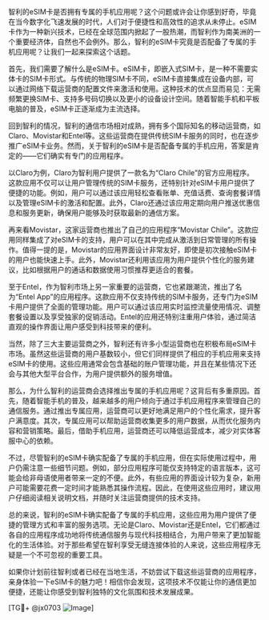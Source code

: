 智利的eSIM卡是否拥有专属的手机应用呢？这个问题或许会让你感到好奇，毕竟在当今数字化飞速发展的时代，人们对于便捷性和高效性的追求从未停止。eSIM卡作为一种新兴技术，已经在全球范围内掀起了一股热潮，而智利作为南美洲的一个重要经济体，自然也不会例外。那么，智利的eSIM卡究竟是否配备了专属的手机应用呢？让我们一起来探索这个话题。

首先，我们需要了解什么是eSIM卡。eSIM卡，即嵌入式SIM卡，是一种不需要实体卡的SIM卡形式。与传统的物理SIM卡不同，eSIM卡直接集成在设备内部，可以通过网络下载运营商的配置文件来激活和使用。这种技术的优点显而易见：无需频繁更换SIM卡、支持多号码切换以及更小的设备设计空间。随着智能手机和平板电脑的普及，eSIM卡正逐渐成为主流选择。

回到智利的情况，智利的通信市场相对成熟，拥有多个国际知名的移动运营商，如Claro、Movistar和Entel等。这些运营商在提供传统SIM卡服务的同时，也在逐步推广eSIM卡业务。然而，关于智利的eSIM卡是否配备专属的手机应用，答案是肯定的——它们确实有专门的应用程序。

以Claro为例，Claro为智利用户提供了一款名为“Claro Chile”的官方应用程序。这款应用不仅可以让用户管理传统的SIM卡服务，还特别针对eSIM卡用户提供了便捷的功能。例如，用户可以通过该应用轻松查看账单、充值话费、查询套餐详情以及管理eSIM卡的激活和配置。此外，Claro还通过该应用定期向用户推送优惠信息和服务更新，确保用户能够及时获取最新的通信方案。

再来看Movistar，这家运营商也推出了自己的应用程序“Movistar Chile”。这款应用同样集成了对eSIM卡的支持，用户可以在其中完成从激活到日常管理的所有操作。值得一提的是，Movistar的应用界面设计非常友好，即使是初次接触eSIM卡的用户也能快速上手。此外，Movistar还利用该应用为用户提供个性化的服务建议，比如根据用户的通话和数据使用习惯推荐更适合的套餐。

至于Entel，作为智利市场上另一家重要的运营商，它也紧跟潮流，推出了名为“Entel App”的应用程序。这款应用不仅支持传统的SIM卡服务，还专门为eSIM卡用户提供了全面的管理功能。用户可以通过该应用实时监控流量使用情况、调整套餐设置以及享受独家的促销活动。Entel的应用还特别注重用户体验，通过简洁直观的操作界面让用户感受到科技带来的便利。

当然，除了三大主要运营商之外，智利还有许多小型运营商也在积极布局eSIM卡市场。虽然这些运营商的用户基数较小，但它们同样提供了相应的手机应用来支持eSIM卡的使用。这些应用通常会包含基础的账户管理功能，并且在某些情况下还会与其他大型平台合作，为用户提供额外的服务增值。

那么，为什么智利的运营商会选择推出专属的手机应用呢？这背后有多重原因。首先，随着智能手机的普及，越来越多的用户倾向于通过手机应用程序来管理自己的通信服务。通过推出专属应用，运营商可以更好地满足用户的个性化需求，提升客户满意度。其次，专属应用可以帮助运营商收集更多的用户数据，从而优化服务内容和营销策略。最后，借助手机应用，运营商还可以降低运营成本，减少对实体客服中心的依赖。

不过，尽管智利的eSIM卡确实配备了专属的手机应用，但在实际使用过程中，用户仍需注意一些细节问题。例如，部分应用程序可能仅支持特定的语言版本，这可能会给非母语使用者带来一定的不便。此外，有些应用的界面设计较为复杂，新用户可能需要花费一定时间才能熟悉其操作流程。因此，在使用这些应用时，建议用户仔细阅读相关说明文档，并随时关注运营商提供的技术支持。

总的来说，智利的eSIM卡确实配备了专属的手机应用，这些应用为用户提供了便捷的管理方式和丰富的服务选项。无论是Claro、Movistar还是Entel，它们都通过各自的应用程序成功地将传统通信服务与现代科技相结合，为用户带来了更加智能化的生活体验。对于那些希望在智利享受无缝连接体验的人来说，这些应用程序无疑是一个不可忽视的重要工具。

如果你计划前往智利或者已经在当地生活，不妨尝试下载这些运营商的应用程序，亲身体验一下eSIM卡的魅力吧！相信你会发现，这项技术不仅能让你的通信更加便捷，还能让你感受到智利独特的文化氛围和技术发展成果。

[TG💪+ @jx0703 ![Image](https://github.com/user-attachments/assets/dbca1d08-cadb-493c-b0ec-ad6f7a83f270)]